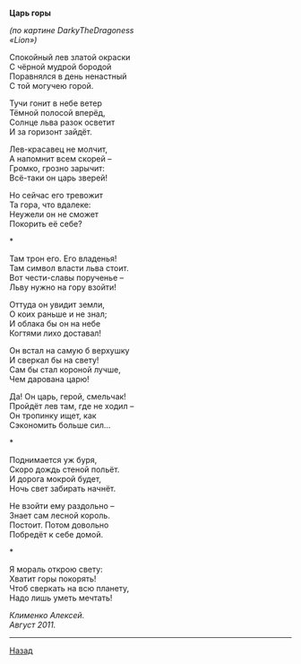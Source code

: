 ﻿**Царь горы**  

_(по картине DarkyTheDragoness_  
_«Lion»)_  

Спокойный лев златой окраски  
С чёрной мудрой бородой  
Поравнялся в день ненастный  
С той могучею горой.  

Тучи гонит в небе ветер  
Тёмной полосой вперёд,  
Солнце льва разок осветит  
И за горизонт зайдёт.  

Лев-красавец не молчит,  
А напомнит всем скорей –  
Громко, грозно зарычит:  
Всё-таки он царь зверей!  

Но сейчас его тревожит  
Та гора, что вдалеке:  
Неужели он не сможет  
Покорить её себе?  

\*  

Там трон его. Его владенья!  
Там символ власти льва стоит.  
Вот чести-славы порученье –  
Льву нужно на гору взойти!  

Оттуда он увидит земли,  
О коих раньше и не знал;  
И облака бы он на небе  
Когтями лихо доставал!  

Он встал на самую б верхушку  
И сверкал бы на свету!  
Сам бы стал короной лучше,  
Чем дарована царю!  
  
Да! Он царь, герой, смельчак!  
Пройдёт лев там, где не ходил –  
Он тропинку ищет, как  
Сэкономить больше сил…  

\*  

Поднимается уж буря,  
Скоро дождь стеной польёт.  
И дорога мокрой будет,  
Ночь свет забирать начнёт.  

Не взойти ему раздольно –  
Знает сам лесной король.  
Постоит. Потом довольно  
Побредёт к себе домой.  

\*  

Я мораль открою свету:  
Хватит горы покорять!  
Чтоб сверкать на всю планету,  
Надо лишь уметь мечтать!  

_Клименко Алексей._  
_Август 2011._  

---

[Назад](./)
